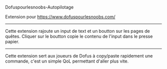 Dofuspourlesnoobs-Autopilotage

Extension pour https://www.dofuspourlesnoobs.com/

-----

Cette extension rajoute un input de text et un boutton sur les pages de quêtes.
Cliquer sur le boutton copie le contenu de l'input dans le presse papier.

-----

Cette extension sert aux joueurs de Dofus à copy/paste rapidement une commande, c'est un simple QoL permettant 
d'aller plus vite.